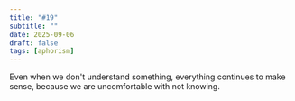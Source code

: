 ```yaml
---
title: "#19"
subtitle: ""
date: 2025-09-06
draft: false
tags: [aphorism]
---
```


Even when we don't understand something, everything continues to make sense, because we are uncomfortable with not knowing.
